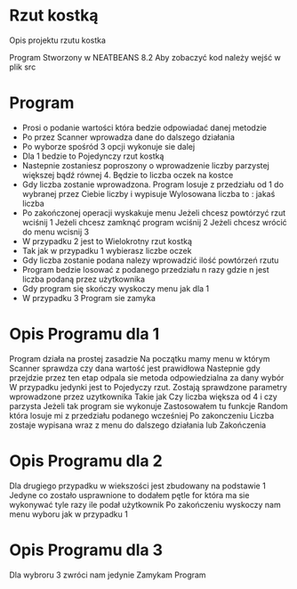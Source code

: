 # Rzut kostką
Opis projektu rzutu kostka

Program Stworzony w NEATBEANS 8.2
Aby zobaczyć kod należy wejść w plik src
# Program
- Prosi o podanie wartości która bedzie odpowiadać danej metodzie
- Po przez Scanner wprowadza dane do dalszego działania
- Po wyborze spośród 3 opcji wykonuje sie dalej 
- Dla 1 bedzie to Pojedynczy rzut kostką
- Nastepnie zostaniesz poproszony o wprowadzenie liczby parzystej
  większej bądź równej 4. Będzie to liczba oczek na kostce
- Gdy liczba zostanie wprowadzona. Program losuje z przedziału 
  od 1 do wybranej przez Ciebie liczby i wypisuje
  Wylosowana liczba to : jakaś liczba
- Po zakończonej operacji wyskakuje menu 
  Jeżeli chcesz powtórzyć rzut wciśnij 1
  Jeżeli chcesz zamknąć program wciśnij 2
  Jeżeli chcesz wrócić do menu wcisnij 3   
- W przypadku 2 jest to Wielokrotny rzut kostką
- Tak jak w przypadku 1 wybierasz liczbe oczek
- Gdy liczba zostanie podana nalezy wprowadzić ilość powtórzeń rzutu
- Program bedzie losować z podanego przedziału n razy 
  gdzie n jest liczba podaną przez użytkownika
- Gdy program się skończy wyskoczy  menu jak dla 1
- W przypadku 3 Program sie zamyka   

# Opis Programu dla 1

Program działa na prostej zasadzie
Na początku mamy menu w którym Scanner sprawdza czy dana wartość jest prawidłowa
Nastepnie gdy przejdzie przez ten etap odpala sie metoda odpowiedzialna za dany
wybór 
W przypadku jedynki jest to Pojedyczy rzut.
Zostają sprawdzone parametry wprowadzone przez uzytkownika 
Takie jak Czy liczba większa od 4 i czy parzysta 
Jeżeli tak program sie wykonuje 
Zastosowałem tu funkcje Random która losuje mi z przedziału podanego wcześniej 
Po zakonczeniu Liczba zostaje wypisana wraz z menu do dalszego działania lub 
Zakończenia 

# Opis Programu dla 2

Dla drugiego przypadku w wiekszości jest zbudowany na podstawie 1 
Jedyne co zostało usprawnione to dodałem pętle for która ma sie wykonywać tyle 
razy ile podał użytkownik
Po zakończeniu wyskoczy nam menu wyboru jak w przypadku 1

# Opis Programu dla 3

Dla wybroru 3 zwróci nam jedynie 
Zamykam Program